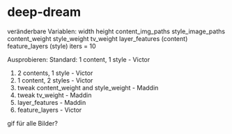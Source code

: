 # deep-dream

veränderbare Variablen:
width
height
content_img_paths
style_image_paths
content_weight
style_weight
tv_weight
layer_features (content)
feature_layers (style)
iters = 10

Ausprobieren:
Standard: 1 content, 1 style - Victor
1. 2 contents, 1 style - Victor
2. 1 content, 2 styles - Victor
3. tweak content_weight and style_weight - Maddin
4. tweak tv_weight - Maddin
5. layer_features - Maddin
6. feature_layers - Victor

gif für alle Bilder?

